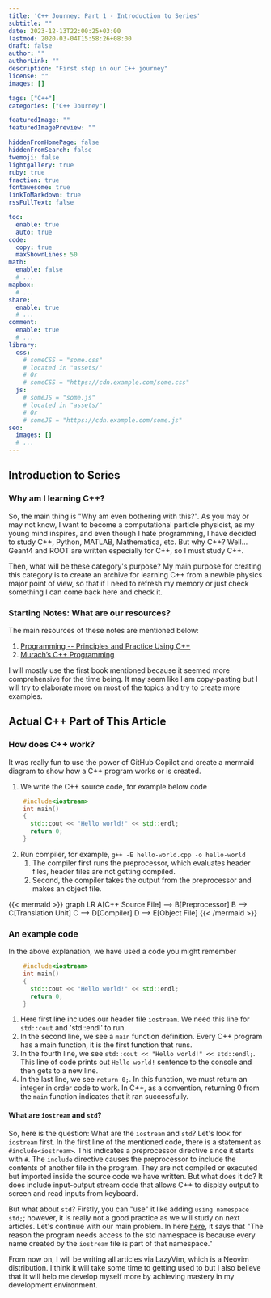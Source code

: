 ```yaml
---
title: 'C++ Journey: Part 1 - Introduction to Series'
subtitle: ""
date: 2023-12-13T22:00:25+03:00
lastmod: 2020-03-04T15:58:26+08:00
draft: false
author: ""
authorLink: ""
description: "First step in our C++ journey"
license: ""
images: []

tags: ["C++"]
categories: ["C++ Journey"]

featuredImage: ""
featuredImagePreview: ""

hiddenFromHomePage: false
hiddenFromSearch: false
twemoji: false
lightgallery: true
ruby: true
fraction: true
fontawesome: true
linkToMarkdown: true
rssFullText: false

toc:
  enable: true
  auto: true
code:
  copy: true
  maxShownLines: 50
math:
  enable: false
  # ...
mapbox:
  # ...
share:
  enable: true
  # ...
comment:
  enable: true
  # ...
library:
  css:
    # someCSS = "some.css"
    # located in "assets/"
    # Or
    # someCSS = "https://cdn.example.com/some.css"
  js:
    # someJS = "some.js"
    # located in "assets/"
    # Or
    # someJS = "https://cdn.example.com/some.js"
seo:
  images: []
  # ...
---
```

<!--more-->

## Introduction to Series

### Why am I learning C++?
So, the main thing is "Why am even bothering with this?". As you may or may not know, I want to become a computational particle physicist, as my young mind inspires, and even though I hate programming, I have decided to study C++, Python, MATLAB, Mathematica, etc. But why C++? Well... Geant4 and ROOT are written especially for C++, so I must study C++.

Then, what will be these category's purpose? My main purpose for creating this category is to create an archive for learning C++ from a newbie physics major point of view, so that if I need to refresh my memory or just check something I can come back here and check it.

### Starting Notes: What are our resources?

The main resources of these notes are mentioned below: 

1. [Programming -- Principles and Practice Using C++](https://www.stroustrup.com/programming.html)
2. [Murach’s C++ Programming](https://www.murach.com/shop/murach-s-c-programming-382-detail)

I will mostly use the first book mentioned because it seemed more comprehensive for the time being. It may seem like I am copy-pasting but I will try to elaborate more on most of the topics and try to create more examples.

## Actual C++ Part of This Article

### How does C++ work?

It was really fun to use the power of GitHub Copilot and create a mermaid diagram to show how a C++ program works or is created.

1. We write the C++ source code, for example below code
```cpp
    #include<iostream>
    int main()
    {
      std::cout << "Hello world!" << std::endl;
      return 0;
    }
```
2. Run compiler, for example, `g++ -E hello-world.cpp -o hello-world`
   1. The compiler first runs the preprocessor, which evaluates header files, header files are not getting compiled.
   2. Second, the compiler takes the output from the preprocessor and makes an object file.

{{< mermaid >}}
graph LR
A[C++ Source File] --> B[Preprocessor]
B --> C[Translation Unit]
C --> D[Compiler]
D --> E[Object File]
{{< /mermaid >}}

### An example code

In the above explanation, we have used a code you might remember

```cpp
    #include<iostream>
    int main()
    {
      std::cout << "Hello world!" << std::endl;
      return 0;
    }
```

1. Here first line includes our header file `iostream`. We need this line for `std::cout` and 'std::endl' to run. 
2. In the second line, we see a `main` function definition. Every C++ program has a main function, it is the first function that runs. 
3. In the fourth line, we see `std::cout << "Hello world!" << std::endl;`. This line of code prints out `Hello world!` sentence to the console and then gets to a new line.
4. In the last line, we see `return 0;`. In this function, we must return an integer in order code to work. In C++, as a convention, returning 0 from the `main` function indicates that it ran successfully.

#### What are `iostream` and `std`?

So, here is the question: What are the `iostream` and `std`? Let's look for `iostream` first. In the first line of the mentioned code, there is a statement as `#include<iostream>`. This indicates a preprocessor directive since it starts with `#`. The `include` directive causes the preprocessor to include the contents of another file in the program. They are not compiled or executed but imported inside the source code we have written. But what does it do? It does include input-output stream code that allows C++ to display output to screen and read inputs from keyboard.

But what about `std`? Firstly, you can "use" it like adding `using namespace std;`; however, it is really not a good practice as we will study on next articles. Let's continue with our main problem. In here [here](https://cplusplus.com/forum/beginner/175445/), it says that "The reason the program needs access to the std namespace is because every name created by the `iostream` file is part of that namespace." 

From now on, I will be writing all articles via LazyVim, which is a Neovim distribution. I think it will take some time to getting used to but I also believe that it will help me develop myself more by achieving mastery in my development environment.
